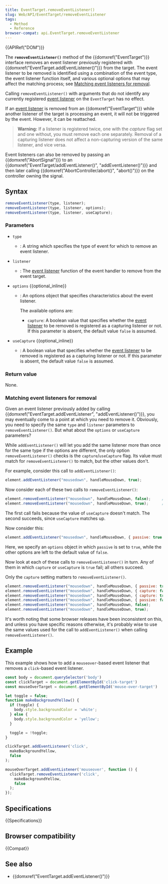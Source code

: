 ```yaml
---
title: EventTarget.removeEventListener()
slug: Web/API/EventTarget/removeEventListener
tags:
  - Method
  - Reference
browser-compat: api.EventTarget.removeEventListener
---
```

{{APIRef("DOM")}}

The **`removeEventListener()`** method of the {{domxref("EventTarget")}} interface
removes an event listener previously registered with {{domxref("EventTarget.addEventListener()")}} from the target.
The event listener to be removed is identified using a combination of the event type,
the event listener function itself, and various optional options that may affect the matching process;
see [Matching event listeners for removal](#matching_event_listeners_for_removal).

Calling `removeEventListener()` with arguments that do not identify any
currently registered [event listener](/en-US/docs/Web/API/EventTarget/addEventListener#the_event_listener_callback) on the `EventTarget` has no
effect.

If an [event listener](/en-US/docs/Web/API/EventTarget/addEventListener#the_event_listener_callback) is removed from an {{domxref("EventTarget")}} while another listener of the target is processing an event, it will not be triggered by the event. However, it can be reattached.

> **Warning:** If a listener is registered twice, one with the _capture_ flag set and one without, you must remove each one separately. Removal of a capturing listener does not affect a non-capturing version of the same listener, and vice versa.

Event listeners can also be removed by passing an {{domxref("AbortSignal")}} to an {{domxref("EventTarget/addEventListener()", "addEventListener()")}} and then later calling {{domxref("AbortController/abort()", "abort()")}} on the controller owning the signal.

## Syntax

```js
removeEventListener(type, listener);
removeEventListener(type, listener, options);
removeEventListener(type, listener, useCapture);
```

### Parameters

- `type`
  - : A string which specifies the type of event for which to remove an event listener.
- `listener`
  - : The [event listener](/en-US/docs/Web/API/EventTarget/addEventListener#the_event_listener_callback) function of the event handler to remove from the
    event target.
- `options` {{optional_inline}}
  - : An options object that specifies characteristics about the event listener.

    The available options are:

    - `capture`:  A boolean value that specifies whether the [event listener](/en-US/docs/Web/API/EventTarget/addEventListener#the_event_listener_callback) to be removed is registered as a capturing listener or not. If this parameter is absent, the default value `false` is assumed.

- `useCapture` {{optional_inline}}
  - : A boolean value that specifies whether the [event listener](/en-US/docs/Web/API/EventTarget/addEventListener#the_event_listener_callback) to be removed is registered as a
    capturing listener or not. If this parameter is absent, the default value `false` is assumed.

### Return value

None.

### Matching event listeners for removal

Given an event listener previously added by calling
{{domxref("EventTarget.addEventListener", "addEventListener()")}}, you may eventually
come to a point at which you need to remove it. Obviously, you need to specify the same
`type` and `listener` parameters to
`removeEventListener()`. But what about the `options`
or `useCapture` parameters?

While `addEventListener()` will let you add the same listener more than once
for the same type if the options are different, the only option
`removeEventListener()` checks is the
`capture`/`useCapture` flag. Its value must
match for `removeEventListener()` to match, but the other values don't.

For example, consider this call to `addEventListener()`:

```js
element.addEventListener("mousedown", handleMouseDown, true);
```

Now consider each of these two calls to `removeEventListener()`:

```js
element.removeEventListener("mousedown", handleMouseDown, false);     // Fails
element.removeEventListener("mousedown", handleMouseDown, true);      // Succeeds
```

The first call fails because the value of `useCapture` doesn't match. The
second succeeds, since `useCapture` matches up.

Now consider this:

```js
element.addEventListener("mousedown", handleMouseDown, { passive: true });
```

Here, we specify an `options` object in which
`passive` is set to `true`, while the other options are left to
the default value of `false`.

Now look at each of these calls to `removeEventListener()` in turn. Any of
them in which `capture` or `useCapture` is
`true` fail; all others succeed.

Only the `capture` setting matters to `removeEventListener()`.

```js
element.removeEventListener("mousedown", handleMouseDown, { passive: true });     // Succeeds
element.removeEventListener("mousedown", handleMouseDown, { capture: false });    // Succeeds
element.removeEventListener("mousedown", handleMouseDown, { capture: true });     // Fails
element.removeEventListener("mousedown", handleMouseDown, { passive: false });    // Succeeds
element.removeEventListener("mousedown", handleMouseDown, false);                 // Succeeds
element.removeEventListener("mousedown", handleMouseDown, true);                  // Fails
```

It's worth noting that some browser releases have been inconsistent on this, and unless
you have specific reasons otherwise, it's probably wise to use the same values used for
the call to `addEventListener()` when calling
`removeEventListener()`.

## Example

This example shows how to add a `mouseover`-based event listener that
removes a `click`-based event listener.

```js
const body = document.querySelector('body')
const clickTarget = document.getElementById('click-target')
const mouseOverTarget = document.getElementById('mouse-over-target')

let toggle = false;
function makeBackgroundYellow() {
  if (toggle) {
    body.style.backgroundColor = 'white';
  } else {
    body.style.backgroundColor = 'yellow';
  }

  toggle = !toggle;
}

clickTarget.addEventListener('click',
  makeBackgroundYellow,
  false
);

mouseOverTarget.addEventListener('mouseover', function () {
  clickTarget.removeEventListener('click',
    makeBackgroundYellow,
    false
  );
});
```

## Specifications

{{Specifications}}

## Browser compatibility

{{Compat}}

## See also

- {{domxref("EventTarget.addEventListener()")}}
